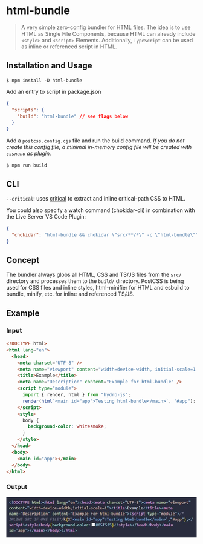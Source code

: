# html-bundle

> A very simple zero-config bundler for HTML files. The idea is to use HTML as Single File Components, because HTML can already include `<style>` and `<script>` Elements. Additionally, `TypeScript` can be used as inline or referenced script in HTML.

## Installation and Usage

```properties
$ npm install -D html-bundle
```

Add an entry to script in package.json

```json
{
  "scripts": {
    "build": "html-bundle" // see flags below
  }
}
```

Add a `postcss.config.cjs` file and run the build command.
<em>If you do not create this config file, a minimal in-memory config file will be created with `cssnano` as plugin.</em>

```properties
$ npm run build
```

## CLI

`--critical`: uses [critical](https://www.npmjs.com/package/critical) to extract and inline critical-path CSS to HTML. <br>

You could also specify a watch command (chokidar-cli) in combination with the Live Server VS Code Plugin:

```json
{
  "chokidar": "html-bundle && chokidar \"src/**/*\" -c \"html-bundle\""
}
```

## Concept

The bundler always globs all HTML, CSS and TS/JS files from the `src/` directory and processes them to the `build/` directory. PostCSS is being used for CSS files and inline styles, html-minifier for HTML and esbuild to bundle, minify, etc. for inline and referenced TS/JS.

## Example

### Input

```html
<!DOCTYPE html>
<html lang="en">
  <head>
    <meta charset="UTF-8" />
    <meta name="viewport" content="width=device-width, initial-scale=1.0" />
    <title>Example</title>
    <meta name="Description" content="Example for html-bundle" />
    <script type="module">
      import { render, html } from "hydro-js";
      render(html`<main id="app">Testing html-bundle</main>`, "#app");
    </script>
    <style>
      body {
        background-color: whitesmoke;
      }
    </style>
  </head>
  <body>
    <main id="app"></main>
  </body>
</html>
```

### Output

![Output](output.JPG)
